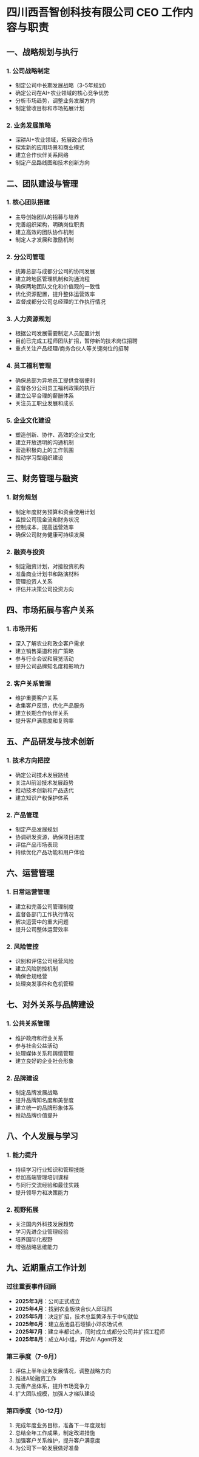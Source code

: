 # 四川西吾智创科技有限公司 CEO 工作内容与职责

## 一、战略规划与执行

### 1. 公司战略制定
- 制定公司中长期发展战略（3-5年规划）
- 确定公司在AI+农业领域的核心竞争优势
- 分析市场趋势，调整业务发展方向
- 制定营收目标和市场拓展计划

### 2. 业务发展策略
- 深耕AI+农业领域，拓展政企市场
- 探索新的应用场景和商业模式
- 建立合作伙伴关系网络
- 制定产品路线图和技术创新方向

## 二、团队建设与管理

### 1. 核心团队搭建
- 主导创始团队的招募与培养
- 完善组织架构，明确岗位职责
- 建立高效的团队协作机制
- 制定人才发展和激励机制

### 2. 分公司管理
- 统筹总部与成都分公司的协同发展
- 建立跨地区管理机制和沟通流程
- 确保两地团队文化和价值观的一致性
- 优化资源配置，提升整体运营效率
- 监督成都分公司总经理的工作执行情况

### 3. 人力资源规划
- 根据公司发展需要制定人员配置计划
- 目前已完成工程师团队扩招，暂停新的技术岗位招聘
- 重点关注产品经理/商务合伙人等关键岗位的招聘

### 4. 员工福利管理
- 确保总部为异地员工提供食宿便利
- 监督各分公司员工福利政策的执行
- 建立公平合理的薪酬体系
- 关注员工职业发展和成长

### 5. 企业文化建设
- 塑造创新、协作、高效的企业文化
- 建立开放透明的沟通机制
- 营造积极向上的工作氛围
- 推动学习型组织建设

## 三、财务管理与融资

### 1. 财务规划
- 制定年度财务预算和资金使用计划
- 监控公司现金流和财务状况
- 控制成本，提高运营效率
- 确保公司财务健康可持续发展

### 2. 融资与投资
- 制定融资计划，对接投资机构
- 准备商业计划书和路演材料
- 管理投资人关系
- 评估并决策公司投资方向

## 四、市场拓展与客户关系

### 1. 市场开拓
- 深入了解农业和政企客户需求
- 建立销售渠道和推广策略
- 参与行业会议和展览活动
- 提升公司品牌知名度和影响力

### 2. 客户关系管理
- 维护重要客户关系
- 收集客户反馈，优化产品服务
- 建立长期合作伙伴关系
- 提升客户满意度和复购率

## 五、产品研发与技术创新

### 1. 技术方向把控
- 确定公司技术发展路线
- 关注AI前沿技术发展趋势
- 推动技术创新和产品迭代
- 建立知识产权保护体系

### 2. 产品管理
- 制定产品发展规划
- 协调研发资源，确保项目进度
- 评估产品市场表现
- 持续优化产品功能和用户体验

## 六、运营管理

### 1. 日常运营管理
- 建立和完善公司管理制度
- 监督各部门工作执行情况
- 解决运营中的重大问题
- 提升公司整体运营效率

### 2. 风险管控
- 识别和评估公司经营风险
- 建立风险防控机制
- 确保合规经营
- 处理突发事件和危机管理

## 七、对外关系与品牌建设

### 1. 公共关系管理
- 维护政府和行业关系
- 参与社会公益活动
- 处理媒体关系和舆情管理
- 建立良好的企业社会形象

### 2. 品牌建设
- 制定品牌发展战略
- 提升品牌知名度和美誉度
- 建立统一的品牌形象体系
- 推动品牌价值提升

## 八、个人发展与学习

### 1. 能力提升
- 持续学习行业知识和管理技能
- 参加高端管理培训课程
- 与同行交流经验和最佳实践
- 提升领导力和决策能力

### 2. 视野拓展
- 关注国内外科技发展趋势
- 学习先进企业管理经验
- 培养国际化视野
- 增强战略思维能力

## 九、近期重点工作计划

### 过往重要事件回顾
- **2025年3月**：公司正式成立
- **2025年4月**：找到农业板块合伙人邱珏熙
- **2025年5月**：决定扩招，技术总监黄泽东于中旬就位
- **2025年6月**：建立岳池县石垭镇小邓农场试点
- **2025年7月**：建立丰都试点，同时成立成都分公司并扩招工程师
- **2025年8月**：成立AI小组，开始AI Agent开发

### 第三季度（7-9月）
1. 评估上半年业务发展情况，调整战略方向
2. 推进A轮融资工作
3. 完善产品体系，提升市场竞争力
4. 扩大团队规模，加强人才梯队建设

### 第四季度（10-12月）
1. 完成年度业务目标，准备下一年度规划
2. 总结全年工作成果，制定改进措施
3. 加强客户关系维护，提升客户满意度
4. 为公司下一轮发展做好准备